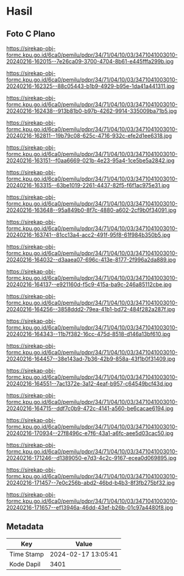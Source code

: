 # Hasil

## Foto C Plano

https://sirekap-obj-formc.kpu.go.id/6ca0/pemilu/pdpr/34/71/04/10/03/3471041003010-20240216-162015--7e26ca09-3700-4704-8b61-e445fffa299b.jpg

https://sirekap-obj-formc.kpu.go.id/6ca0/pemilu/pdpr/34/71/04/10/03/3471041003010-20240216-162325--88c05443-b1b9-4929-b95e-1da41a441311.jpg

https://sirekap-obj-formc.kpu.go.id/6ca0/pemilu/pdpr/34/71/04/10/03/3471041003010-20240216-162438--913b81b0-b97b-4262-9914-335009ba71b5.jpg

https://sirekap-obj-formc.kpu.go.id/6ca0/pemilu/pdpr/34/71/04/10/03/3471041003010-20240216-162811--19b79c08-625c-4716-932c-efe2d1ee6318.jpg

https://sirekap-obj-formc.kpu.go.id/6ca0/pemilu/pdpr/34/71/04/10/03/3471041003010-20240216-163151--f0aa6669-021b-4e23-95a4-1ce5be5a2842.jpg

https://sirekap-obj-formc.kpu.go.id/6ca0/pemilu/pdpr/34/71/04/10/03/3471041003010-20240216-163315--63be1019-2261-4437-82f5-f6f1ac975e31.jpg

https://sirekap-obj-formc.kpu.go.id/6ca0/pemilu/pdpr/34/71/04/10/03/3471041003010-20240216-163648--95a849b0-8f7c-4880-a602-2cf9b0f34091.jpg

https://sirekap-obj-formc.kpu.go.id/6ca0/pemilu/pdpr/34/71/04/10/03/3471041003010-20240216-163741--81cc13a4-acc2-491f-95f8-61f984b350b5.jpg

https://sirekap-obj-formc.kpu.go.id/6ca0/pemilu/pdpr/34/71/04/10/03/3471041003010-20240216-164032--d3aaea07-696c-413e-8177-2f996a2da889.jpg

https://sirekap-obj-formc.kpu.go.id/6ca0/pemilu/pdpr/34/71/04/10/03/3471041003010-20240216-164137--e921160d-f5c9-415a-ba9c-246a85112cbe.jpg

https://sirekap-obj-formc.kpu.go.id/6ca0/pemilu/pdpr/34/71/04/10/03/3471041003010-20240216-164256--3858ddd2-79ea-41b1-bd72-484f282a287f.jpg

https://sirekap-obj-formc.kpu.go.id/6ca0/pemilu/pdpr/34/71/04/10/03/3471041003010-20240216-164343--11b7f382-16cc-475d-8518-d146a13bf610.jpg

https://sirekap-obj-formc.kpu.go.id/6ca0/pemilu/pdpr/34/71/04/10/03/3471041003010-20240216-164457--38e143ad-7b36-42b9-858a-43f1b0f31409.jpg

https://sirekap-obj-formc.kpu.go.id/6ca0/pemilu/pdpr/34/71/04/10/03/3471041003010-20240216-164551--7ac1372e-3a12-4eaf-b957-c64549bcf43d.jpg

https://sirekap-obj-formc.kpu.go.id/6ca0/pemilu/pdpr/34/71/04/10/03/3471041003010-20240216-164715--ddf7c0b9-472c-4141-a560-be6cacae6194.jpg

https://sirekap-obj-formc.kpu.go.id/6ca0/pemilu/pdpr/34/71/04/10/03/3471041003010-20240216-170934--27f8496c-e7f6-43a1-a6fc-aee5d03cac50.jpg

https://sirekap-obj-formc.kpu.go.id/6ca0/pemilu/pdpr/34/71/04/10/03/3471041003010-20240216-171246--d1389050-e7d3-4c2c-9167-ecea0d069895.jpg

https://sirekap-obj-formc.kpu.go.id/6ca0/pemilu/pdpr/34/71/04/10/03/3471041003010-20240216-171457--7e0c256b-abd2-46bd-b4b3-8f3fb275bf32.jpg

https://sirekap-obj-formc.kpu.go.id/6ca0/pemilu/pdpr/34/71/04/10/03/3471041003010-20240216-171657--ef13946a-46dd-43ef-b26b-01c97a4480f8.jpg


## Metadata

| Key        | Value               |
| ---------- | ------------------- |
| Time Stamp | 2024-02-17 13:05:41 |
| Kode Dapil | 3401                |



